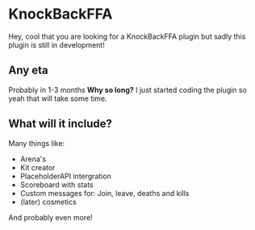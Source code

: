 # KnockBackFFA
Hey, cool that you are looking for a KnockBackFFA plugin but sadly this plugin is still in development!

## Any eta
Probably in 1-3 months
**Why so long?**
I just started coding the plugin so yeah that will take some time.

## What will it include?
Many things like:
* Arena's
* Kit creator
* PlaceholderAPI intergration
* Scoreboard with stats
* Custom messages for: Join, leave, deaths and kills
* (later) cosmetics

And probably even more!
